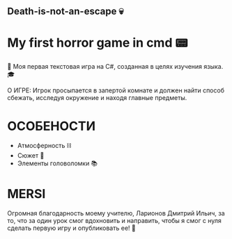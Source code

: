 ## Death-is-not-an-escape 💀


# My first horror game in cmd 📟

📡  Моя первая текстовая игра на C#, созданная в целях изучения языка. 🎓

О ИГРЕ:
Игрок просыпается в запертой комнате и должен найти способ сбежать, исследуя окружение и находя главные предметы.
# ОСОБЕНОСТИ
- Атмосферность ⛓️
- Сюжет 🏹
- Элементы головоломки 📚

# MERSI 
Огромная благодарность моему учителю, Ларионов Дмитрий Ильич, за то, что за один урок смог вдохновить и направить, чтобы я смог с нуля сделать первую игру и опубликовать ее! 🤍
